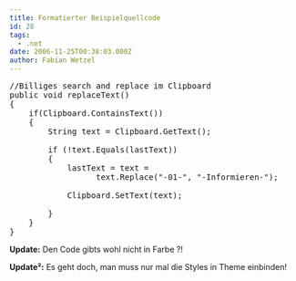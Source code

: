 ```yaml
---
title: Formatierter Beispielquellcode
id: 28
tags:
  - .net
date: 2006-11-25T00:38:03.000Z
author: Fabian Wetzel
---
```


<pre class="csharpcode"><span class="rem">//Billiges search and replace im Clipboard</span>
<span class="kwrd">public</span> <span class="kwrd">void</span> replaceText()
{
    <span class="kwrd">if</span>(Clipboard.ContainsText())
    {
        String text = Clipboard.GetText();

        <span class="kwrd">if</span> (!text.Equals(lastText))
        {
            lastText = text =
                  text.Replace(<span class="str">"-01-"</span>, <span class="str">"-Informieren-"</span>);

            Clipboard.SetText(text);

        }
    }
}</pre>

**Update:** Den Code gibts wohl nicht in Farbe ?!

**Update²:** Es geht doch, man muss nur mal die Styles in Theme einbinden!
